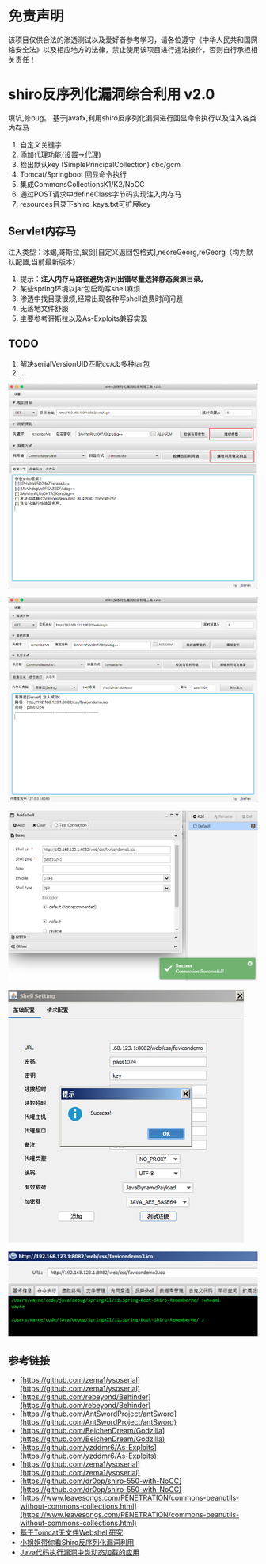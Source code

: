 # 免责声明
该项目仅供合法的渗透测试以及爱好者参考学习，请各位遵守《中华人民共和国网络安全法》以及相应地方的法律，禁止使用该项目进行违法操作，否则自行承担相关责任！

# shiro反序列化漏洞综合利用 v2.0

填坑,修bug。
基于javafx,利用shiro反序列化漏洞进行回显命令执行以及注入各类内存马

1. 自定义关键字
2. 添加代理功能(设置->代理)
3. 检出默认key (SimplePrincipalCollection) cbc/gcm
4. Tomcat/Springboot 回显命令执行
5. 集成CommonsCollectionsK1/K2/NoCC
6. 通过POST请求中defineClass字节码实现注入内存马
7. resources目录下shiro_keys.txt可扩展key

## Servlet内存马
注入类型：冰蝎,哥斯拉,蚁剑[自定义返回包格式],neoreGeorg,reGeorg（均为默认配置,当前最新版本）
1. 提示：**注入内存马路径避免访问出错尽量选择静态资源目录。**
1. 某些spring环境以jar包启动写shell麻烦
2. 渗透中找目录很烦,经常出现各种写shell浪费时间问题
3. 无落地文件舒服
4. 主要参考哥斯拉以及As-Exploits兼容实现

## TODO
1. 解决serialVersionUID匹配cc/cb多种jar包
2. ...

![](screenshot/1.png)

![](screenshot/5.png)

![](screenshot/2.png)

![](screenshot/3.png)

![](screenshot/4.png)



## 参考链接
- [https://github.com/zema1/ysoserial](https://github.com/zema1/ysoserial)
- [https://github.com/rebeyond/Behinder](https://github.com/rebeyond/Behinder)
- [https://github.com/AntSwordProject/antSword](https://github.com/AntSwordProject/antSword)
- [https://github.com/BeichenDream/Godzilla](https://github.com/BeichenDream/Godzilla)
- [https://github.com/yzddmr6/As-Exploits](https://github.com/yzddmr6/As-Exploits)
- [https://github.com/zema1/ysoserial](https://github.com/zema1/ysoserial)
- [https://github.com/dr0op/shiro-550-with-NoCC](https://github.com/dr0op/shiro-550-with-NoCC)
- [https://www.leavesongs.com/PENETRATION/commons-beanutils-without-commons-collections.html](https://www.leavesongs.com/PENETRATION/commons-beanutils-without-commons-collections.html)
- [基于Tomcat无文件Webshell研究](https://mp.weixin.qq.com/s/whOYVsI-AkvUJTeeDWL5dA)
- [小姐姐带你看Shiro反序列化漏洞利用](https://mp.weixin.qq.com/s/WDmj4-2lB-hlf_Fm_wDiOg)
- [Java代码执行漏洞中类动态加载的应用](https://mp.weixin.qq.com/s?__biz=MzAwNzk0NTkxNw==&mid=2247484622&idx=1&sn=8ec625711dcf87f0b6abe67483f0534d)

